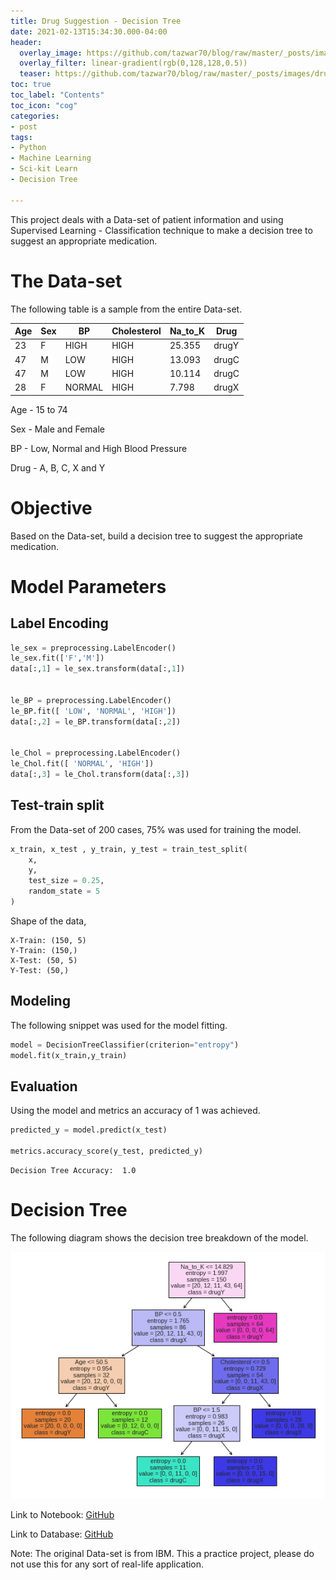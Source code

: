 ```yaml
---
title: Drug Suggestion - Decision Tree
date: 2021-02-13T15:34:30.000-04:00
header:
  overlay_image: https://github.com/tazwar70/blog/raw/master/_posts/images/drug%20suggestion%20decision%20tree.png
  overlay_filter: linear-gradient(rgb(0,128,128,0.5))
  teaser: https://github.com/tazwar70/blog/raw/master/_posts/images/drug%20suggestion%20decision%20tree.png
toc: true
toc_label: "Contents"
toc_icon: "cog"
categories:
- post
tags:
- Python
- Machine Learning
- Sci-kit Learn
- Decision Tree

---
```


This project deals with a Data-set of patient information and using Supervised Learning - Classification technique to make a decision tree to suggest an appropriate medication.

# The Data-set

The following table is a sample from the entire Data-set.

| Age | Sex | BP     | Cholesterol | Na_to_K | Drug  |
|-----|-----|--------|-------------|---------|-------|
| 23  | F   | HIGH   | HIGH        | 25.355  | drugY |
| 47  | M   | LOW    | HIGH        | 13.093  | drugC |
| 47  | M   | LOW    | HIGH        | 10.114  | drugC |
| 28  | F   | NORMAL | HIGH        | 7.798   | drugX |

Age - 15 to 74

Sex - Male and Female

BP - Low, Normal and High Blood Pressure

Drug - A, B, C, X and Y

# Objective

Based on the Data-set, build a decision tree to suggest the appropriate medication.

# Model Parameters

## Label Encoding

```python
le_sex = preprocessing.LabelEncoder()
le_sex.fit(['F','M'])
data[:,1] = le_sex.transform(data[:,1]) 


le_BP = preprocessing.LabelEncoder()
le_BP.fit([ 'LOW', 'NORMAL', 'HIGH'])
data[:,2] = le_BP.transform(data[:,2])


le_Chol = preprocessing.LabelEncoder()
le_Chol.fit([ 'NORMAL', 'HIGH'])
data[:,3] = le_Chol.transform(data[:,3])
```

## Test-train split

From the Data-set of 200 cases, 75% was used for training the model.

```python
x_train, x_test , y_train, y_test = train_test_split(
    x,
    y,
    test_size = 0.25,
    random_state = 5
)
```

Shape of the data,

    X-Train: (150, 5)
    Y-Train: (150,)
    X-Test: (50, 5)
    Y-Test: (50,)

## Modeling

The following snippet was used for the model fitting.

```python
model = DecisionTreeClassifier(criterion="entropy")
model.fit(x_train,y_train)
```

## Evaluation

Using the model and metrics an accuracy of 1 was achieved.

```python
predicted_y = model.predict(x_test)

metrics.accuracy_score(y_test, predicted_y)
```

    Decision Tree Accuracy:  1.0


# Decision Tree

The following diagram shows the decision tree breakdown of the model.

![Decision Tree](https://github.com/tazwar70/blog/raw/master/_posts/images/drug%20suggestion%20decision%20tree.png)

Link to Notebook: [GitHub](https://github.com/tazwar70/Drug-Suggestion)

Link to Database: [GitHub](https://github.com/tazwar70/Databases/blob/main/drug_stats.csv)

Note: The original Data-set is from IBM. This a practice project, please do not use this for any sort of real-life application.
